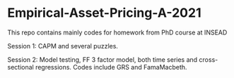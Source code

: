# Empirical-Asset-Pricing-A-2021
This repo contains mainly codes for homework from PhD course at INSEAD

Session 1: CAPM and several puzzles.

Session 2: Model testing, FF 3 factor model, both time series and cross-sectional regressions. Codes include GRS and FamaMacbeth.
